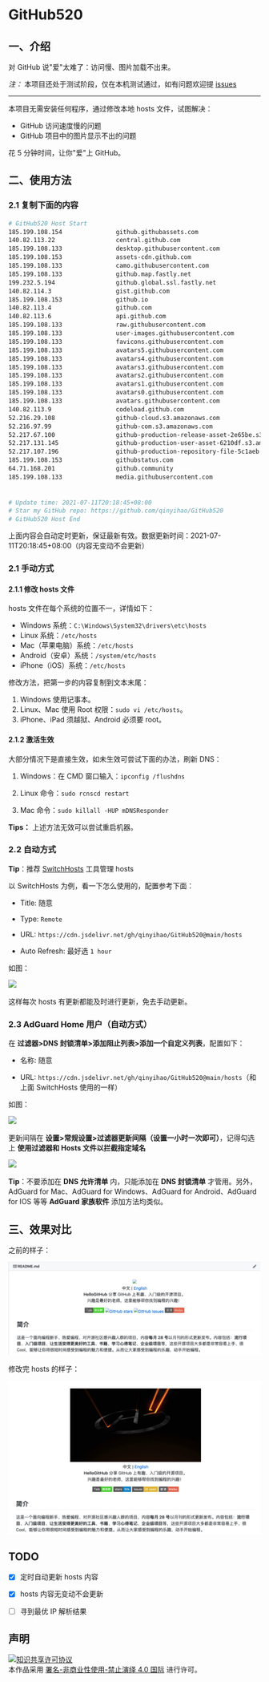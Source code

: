 # GitHub520

## 一、介绍
对 GitHub 说"爱"太难了：访问慢、图片加载不出来。

*注：* 本项目还处于测试阶段，仅在本机测试通过，如有问题欢迎提 [issues](https://github.com/qinyihao/GitHub520/issues/new)

---

本项目无需安装任何程序，通过修改本地 hosts 文件，试图解决：
- GitHub 访问速度慢的问题
- GitHub 项目中的图片显示不出的问题

花 5 分钟时间，让你"爱"上 GitHub。

## 二、使用方法

### 2.1 复制下面的内容
```bash
# GitHub520 Host Start
185.199.108.154               github.githubassets.com
140.82.113.22                 central.github.com
185.199.108.133               desktop.githubusercontent.com
185.199.108.153               assets-cdn.github.com
185.199.108.133               camo.githubusercontent.com
185.199.108.133               github.map.fastly.net
199.232.5.194                 github.global.ssl.fastly.net
140.82.114.3                  gist.github.com
185.199.108.153               github.io
140.82.113.4                  github.com
140.82.113.6                  api.github.com
185.199.108.133               raw.githubusercontent.com
185.199.108.133               user-images.githubusercontent.com
185.199.108.133               favicons.githubusercontent.com
185.199.108.133               avatars5.githubusercontent.com
185.199.108.133               avatars4.githubusercontent.com
185.199.108.133               avatars3.githubusercontent.com
185.199.108.133               avatars2.githubusercontent.com
185.199.108.133               avatars1.githubusercontent.com
185.199.108.133               avatars0.githubusercontent.com
185.199.108.133               avatars.githubusercontent.com
140.82.113.9                  codeload.github.com
52.216.29.108                 github-cloud.s3.amazonaws.com
52.216.97.99                  github-com.s3.amazonaws.com
52.217.67.100                 github-production-release-asset-2e65be.s3.amazonaws.com
52.217.131.145                github-production-user-asset-6210df.s3.amazonaws.com
52.217.107.196                github-production-repository-file-5c1aeb.s3.amazonaws.com
185.199.108.153               githubstatus.com
64.71.168.201                 github.community
185.199.108.133               media.githubusercontent.com


# Update time: 2021-07-11T20:18:45+08:00
# Star my GitHub repo: https://github.com/qinyihao/GitHub520
# GitHub520 Host End

```

上面内容会自动定时更新，保证最新有效。数据更新时间：2021-07-11T20:18:45+08:00（内容无变动不会更新）

### 2.1 手动方式
#### 2.1.1 修改 hosts 文件
hosts 文件在每个系统的位置不一，详情如下：
- Windows 系统：`C:\Windows\System32\drivers\etc\hosts`
- Linux 系统：`/etc/hosts`
- Mac（苹果电脑）系统：`/etc/hosts`
- Android（安卓）系统：`/system/etc/hosts`
- iPhone（iOS）系统：`/etc/hosts`

修改方法，把第一步的内容复制到文本末尾：

1. Windows 使用记事本。
2. Linux、Mac 使用 Root 权限：`sudo vi /etc/hosts`。
3. iPhone、iPad 须越狱、Android 必须要 root。

#### 2.1.2 激活生效
大部分情况下是直接生效，如未生效可尝试下面的办法，刷新 DNS：

1. Windows：在 CMD 窗口输入：`ipconfig /flushdns`

2. Linux 命令：`sudo rcnscd restart`

3. Mac 命令：`sudo killall -HUP mDNSResponder`

**Tips：** 上述方法无效可以尝试重启机器。

### 2.2 自动方式

**Tip**：推荐 [SwitchHosts](https://github.com/oldj/SwitchHosts) 工具管理 hosts

以 SwitchHosts 为例，看一下怎么使用的，配置参考下面：

- Title: 随意

- Type: `Remote`

- URL: `https://cdn.jsdelivr.net/gh/qinyihao/GitHub520@main/hosts`

- Auto Refresh: 最好选 `1 hour`

如图：

![](./img/switch-hosts.png)

这样每次 hosts 有更新都能及时进行更新，免去手动更新。

### 2.3 AdGuard Home 用户（自动方式）

在 **过滤器>DNS 封锁清单>添加阻止列表>添加一个自定义列表**，配置如下：

- 名称: 随意

- URL: `https://cdn.jsdelivr.net/gh/qinyihao/GitHub520@main/hosts`（和上面 SwitchHosts 使用的一样）

如图：

![](./img/AdGuard-rules.png)

更新间隔在 **设置>常规设置>过滤器更新间隔（设置一小时一次即可）**，记得勾选上 **使用过滤器和 Hosts 文件以拦截指定域名**

![](./img/AdGuard-rules2.png)

**Tip**：不要添加在 **DNS 允许清单** 内，只能添加在 **DNS 封锁清单** 才管用。另外，AdGuard for Mac、AdGuard for Windows、AdGuard for Android、AdGuard for IOS 等等 **AdGuard 家族软件** 添加方法均类似。

## 三、效果对比
之前的样子：

![](./img/old.png)

修改完 hosts 的样子：

![](./img/new.png)


## TODO
- [x] 定时自动更新 hosts 内容
- [x] hosts 内容无变动不会更新
- [ ] 寻到最优 IP 解析结果


## 声明
<a rel="license" href="https://creativecommons.org/licenses/by-nc-nd/4.0/deed.zh"><img alt="知识共享许可协议" style="border-width: 0" src="https://licensebuttons.net/l/by-nc-nd/4.0/88x31.png"></a><br>本作品采用 <a rel="license" href="https://creativecommons.org/licenses/by-nc-nd/4.0/deed.zh">署名-非商业性使用-禁止演绎 4.0 国际</a> 进行许可。
